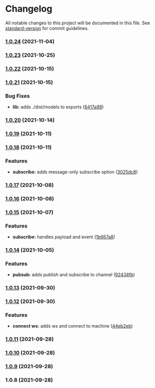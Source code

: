 # Changelog

All notable changes to this project will be documented in this file. See [standard-version](https://github.com/conventional-changelog/standard-version) for commit guidelines.

### [1.0.24](https://github.com/nstrumenta/nstrumenta/compare/v1.0.23...v1.0.24) (2021-11-04)

### [1.0.23](https://github.com/nstrumenta/nstrumenta/compare/v1.0.22...v1.0.23) (2021-10-25)

### [1.0.22](https://github.com/nstrumenta/nstrumenta/compare/v1.0.21...v1.0.22) (2021-10-15)

### [1.0.21](https://github.com/nstrumenta/nstrumenta/compare/v1.0.20...v1.0.21) (2021-10-15)


### Bug Fixes

* **lib:** adds ./dist/models to exports ([6417a98](https://github.com/nstrumenta/nstrumenta/commit/6417a989d2d42bee4ab0d18d00a2b8673c0a6ecf))

### [1.0.20](https://github.com/nstrumenta/nstrumenta/compare/v1.0.19...v1.0.20) (2021-10-14)

### [1.0.19](https://github.com/nstrumenta/nstrumenta/compare/v1.0.18...v1.0.19) (2021-10-11)

### [1.0.18](https://github.com/nstrumenta/nstrumenta/compare/v1.0.17...v1.0.18) (2021-10-11)


### Features

* **subscribe:** adds message-only subscribe option ([3025dc8](https://github.com/nstrumenta/nstrumenta/commit/3025dc8ebe5b228f259d15330ca30c446f7f6614))

### [1.0.17](https://github.com/nstrumenta/nstrumenta/compare/v1.0.16...v1.0.17) (2021-10-08)

### [1.0.16](https://github.com/nstrumenta/nstrumenta/compare/v1.0.15...v1.0.16) (2021-10-08)

### [1.0.15](https://github.com/nstrumenta/nstrumenta/compare/v1.0.14...v1.0.15) (2021-10-07)


### Features

* **subscribe:** handles payload and event ([1b667a8](https://github.com/nstrumenta/nstrumenta/commit/1b667a81e986fa1afde6227ea9d46a3008939aa2))

### [1.0.14](https://github.com/nstrumenta/nstrumenta/compare/v1.0.13...v1.0.14) (2021-10-05)


### Features

* **pubsub:** adds publish and subscribe to channel ([92434fb](https://github.com/nstrumenta/nstrumenta/commit/92434fb31c7c618dc4b9ce0e6c4a0224ad87325b))

### [1.0.13](https://github.com/nstrumenta/nstrumenta/compare/v1.0.12...v1.0.13) (2021-09-30)

### [1.0.12](https://github.com/nstrumenta/nstrumenta/compare/v1.0.11...v1.0.12) (2021-09-30)


### Features

* **connect ws:** adds ws and connect to machine ([44eb2eb](https://github.com/nstrumenta/nstrumenta/commit/44eb2ebe16c761e3dcf1a12488ce32961441b6d4))

### [1.0.11](https://github.com/nstrumenta/nstrumenta/compare/v1.0.10...v1.0.11) (2021-09-28)

### [1.0.10](https://github.com/nstrumenta/nstrumenta/compare/v1.0.9...v1.0.10) (2021-09-28)

### [1.0.9](https://github.com/nstrumenta/nstrumenta/compare/v1.0.8...v1.0.9) (2021-09-28)

### 1.0.8 (2021-09-28)
